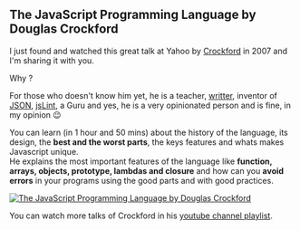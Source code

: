 ## The JavaScript Programming Language by Douglas Crockford
I just found and watched this great talk at Yahoo by [Crockford](http://crockford.com/) in 2007 and I'm sharing it with you.   

Why ?  

For those who doesn't know him yet, he is a teacher, [writter](http://javascript.crockford.com/), inventor of [JSON](http://www.json.org/), [jsLint](http://www.jslint.com/), a Guru and yes, he is a very opinionated person and is fine, in my opinion 😉

You can learn (in 1 hour and 50 mins) about the history of the language, its design, the **best and the worst parts**, the keys features and whats makes Javascript unique.  
He explains the most important features of the language like **function, arrays, objects, prototype, lambdas and closure** and how can you **avoid errors** in your programs using the good parts and with good practices.

[![The JavaScript Programming Language by Douglas Crockford](http://img.youtube.com/vi/v2ifWcnQs6M/0.jpg)](http://www.youtube.com/watch?v=v2ifWcnQs6M)

You can watch more talks of Crockford in his [youtube channel playlist](https://www.youtube.com/playlist?list=PLEzQf147-uEpvTa1bHDNlxUL2klHUMHJu).
